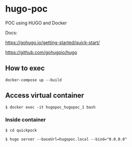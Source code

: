 # hugo-poc
POC using HUGO and Docker

Docs:

https://gohugo.io/getting-started/quick-start/

https://github.com/gohugoio/hugo

## How to exec ##

```
docker-compose up --build
```

## Access virtual container ###
```
$ docker exec -it hugopoc_hugopoc_1 bash
```

### Inside container ### 

```
$ cd quickpock

$ hugo server --baseUrl=hugopoc.local --bind="0.0.0.0"
```

